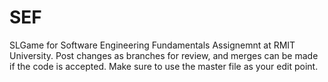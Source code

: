 # SEF
SLGame for Software Engineering Fundamentals Assignemnt at RMIT University. 
Post changes as branches for review, and merges can be made if the code is accepted.
Make sure to use the master file as your edit point.
